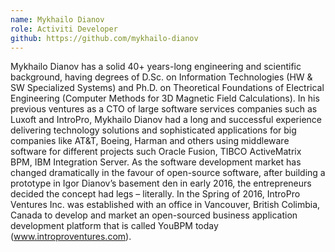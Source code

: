 ```yaml
--- 
name: Mykhailo Dianov
role: Activiti Developer
github: https://github.com/mykhailo-dianov
---
```


Mykhailo Dianov has a solid 40+ years-long engineering and scientific background, having degrees of D.Sc. on Information Technologies (HW & SW Specialized Systems) and Ph.D. on Theoretical Foundations of Electrical Engineering (Computer Methods for 3D Magnetic Field Calculations). In his previous ventures as a CTO of large software services companies such as Luxoft and IntroPro, Mykhailo Dianov had a long and successful experience delivering technology solutions and sophisticated applications for big companies like AT&T, Boeing, Harman and others using middleware software for different projects such Oracle Fusion, TIBCO ActiveMatrix BPM, IBM Integration Server. As the software development market has changed dramatically in the favour of open-source software, after building a prototype in Igor Dianov’s basement den in early 2016, the entrepreneurs decided the concept had legs – literally. In the Spring of 2016, IntroPro Ventures Inc. was established with an office in Vancouver, British Colimbia, Canada to develop and market an open-sourced business application development platform that is called YouBPM today (www.introproventures.com).

